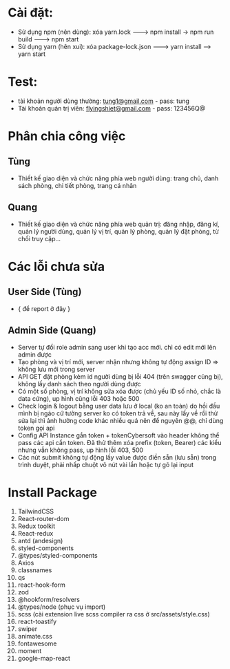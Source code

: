 # Cài đặt:
- Sử dụng npm (nên dùng): xóa yarn.lock ---> npm install -> npm run build ---> npm start
- Sử dụng yarn (hên xui): xóa package-lock.json ---> yarn install --> yarn start

# Test:
- tài khoản người dùng thường: tung1@gmail.com - pass: tung
- Tài khoản quản trị viên: flyingshiet@gmail.com - pass: 123456Q@ 

# Phân chia công việc
## Tùng
- Thiết kế giao diện và chức năng phía web người dùng: trang chủ, danh sách phòng, chi tiết phòng, trang cá nhân
## Quang
- Thiết kế giao diện và chức năng phía web quản trị: đăng nhập, đăng kí, quản lý người dùng, quản lý vị trí, quản lý phòng, quản lý đặt phòng, từ chối truy cập...


# Các lỗi chưa sửa
## User Side (Tùng)
- { để report ở đây }
## Admin Side (Quang)
- Server tự đổi role admin sang user khi tạo acc mới. chỉ có edit mới lên admin được
- Tạo phòng và vị trí mới, server nhận nhưng không tự động assign ID => không lưu mới trong server
- API GET đặt phòng kèm id người dùng bị lỗi 404 (trên swagger cũng bị), không lấy danh sách theo người dùng được
- Có một số phòng, vị trí không sửa xóa được (chủ yếu ID số nhỏ, chắc là data cứng), up hình cũng lỗi 403 hoặc 500
- Check login & logout bằng user data lưu ở local (ko an toàn) do hồi đầu mình bị ngáo cứ tưởng server ko có token trả về, sau này lấy về rồi thử sửa lại thì ảnh hưởng code khác nhiều quá nên để nguyên @@, chỉ dùng token gọi api
- Config API Instance gắn token + tokenCybersoft vào header không thể pass các api cần token. Đã thử thêm xóa prefix (token, Bearer) các kiểu nhưng vẫn không pass, up hình lỗi 403, 500
- Các nút submit không tự động lấy value được điền sẵn (lưu sẵn) trong trình duyệt, phải nhấp chuột vô nút vài lần hoặc tự gõ lại input
# Install Package
1. TailwindCSS
2. React-router-dom
3. Redux toolkit
4. React-redux
5. antd (andesign)
6. styled-components
7. @types/styled-components
8. Axios
9. classnames
10. qs
11. react-hook-form
12. zod
13. @hookform/resolvers
14. @types/node (phục vụ import)
15. scss (cài extension live scss compiler ra css ở src/assets/style.css)
16. react-toastify
17. swiper
18. animate.css
19. fontawesome
20. moment
21. google-map-react